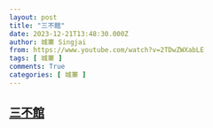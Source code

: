 ```yaml
---
layout: post
title: "三不館"
date: 2023-12-21T13:48:30.000Z
author: 城寨 Singjai
from: https://www.youtube.com/watch?v=2TDwZWXabLE
tags: [ 城寨 ]
comments: True
categories: [ 城寨 ]
---
```

<!--1703166510000-->
[三不館](https://www.youtube.com/watch?v=2TDwZWXabLE)
------

<div>

</div>
